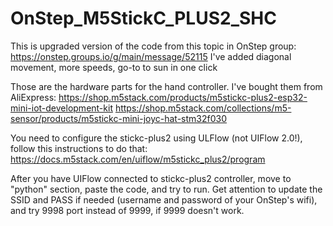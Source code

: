 # OnStep_M5StickC_PLUS2_SHC

This is upgraded version of the code from this topic in OnStep group: https://onstep.groups.io/g/main/message/52115
I've added diagonal movement, more speeds, go-to to sun in one click

Those are the hardware parts for the hand controller. I've bought them from AliExpress:
https://shop.m5stack.com/products/m5stickc-plus2-esp32-mini-iot-development-kit
https://shop.m5stack.com/collections/m5-sensor/products/m5stickc-mini-joyc-hat-stm32f030

You need to configure the stickc-plus2 using ULFlow (not UIFlow 2.0!), follow this instructions to do that:
https://docs.m5stack.com/en/uiflow/m5stickc_plus2/program

After you have UIFlow connected to stickc-plus2 controller, move to "python" section, paste the code, and try to run.
Get attention to update the SSID and PASS if needed (username and password of your OnStep's wifi), and try 9998 port instead of 9999, if 9999 doesn't work.

